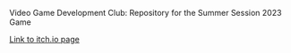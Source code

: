 Video Game Development Club: Repository for the Summer Session 2023 Game

[Link to itch.io page](https://heatwave-studios.itch.io/rogue-nebula)
